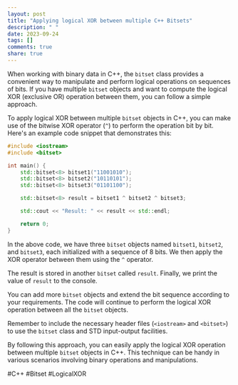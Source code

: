 ```yaml
---
layout: post
title: "Applying logical XOR between multiple C++ Bitsets"
description: " "
date: 2023-09-24
tags: []
comments: true
share: true
---
```


When working with binary data in C++, the `bitset` class provides a convenient way to manipulate and perform logical operations on sequences of bits. If you have multiple `bitset` objects and want to compute the logical XOR (exclusive OR) operation between them, you can follow a simple approach.

To apply logical XOR between multiple `bitset` objects in C++, you can make use of the bitwise XOR operator (`^`) to perform the operation bit by bit. Here's an example code snippet that demonstrates this:

```cpp
#include <iostream>
#include <bitset>

int main() {
    std::bitset<8> bitset1("11001010");
    std::bitset<8> bitset2("10110101");
    std::bitset<8> bitset3("01101100");

    std::bitset<8> result = bitset1 ^ bitset2 ^ bitset3;

    std::cout << "Result: " << result << std::endl;

    return 0;
}
```
In the above code, we have three `bitset` objects named `bitset1`, `bitset2`, and `bitset3`, each initialized with a sequence of 8 bits. We then apply the XOR operator between them using the `^` operator.

The result is stored in another `bitset` called `result`. Finally, we print the value of `result` to the console.

You can add more `bitset` objects and extend the bit sequence according to your requirements. The code will continue to perform the logical XOR operation between all the `bitset` objects.

Remember to include the necessary header files (`<iostream>` and `<bitset>`) to use the `bitset` class and STD input-output facilities.

By following this approach, you can easily apply the logical XOR operation between multiple `bitset` objects in C++. This technique can be handy in various scenarios involving binary operations and manipulations.

#C++ #Bitset #LogicalXOR